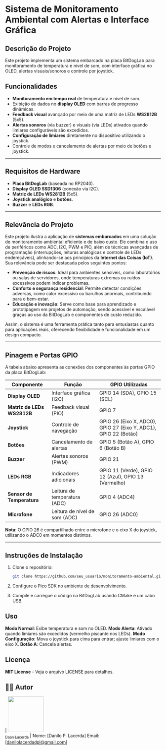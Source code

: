 # Sistema de Monitoramento Ambiental com Alertas e Interface Gráfica

## **Descrição do Projeto**

Este projeto implementa um sistema embarcado na placa BitDogLab para monitoramento de temperatura e nível de som, com interface gráfica no OLED, alertas visuais/sonoros e controle por joystick.

## **Funcionalidades**

- **Monitoramento em tempo real** de temperatura e nível de som.
- Exibição de dados no **display OLED** com barras de progresso dinâmicas.
- **Feedback visual** avançado por meio de uma matriz de LEDs **WS2812B** (5x5).
- **Alertas sonoros** (via buzzer) e visuais (via LEDs) ativados quando limiares configuráveis são excedidos.
- **Configuração de limiares** diretamente no dispositivo utilizando o joystick.
- Controle de modos e cancelamento de alertas por meio de botões e joystick.

---

## **Requisitos de Hardware**

- **Placa BitDogLab** (baseada no RP2040).
- **Display OLED SSD1306** (conexão via I2C).
- **Matriz de LEDs WS2812B** (5x5).
- **Joystick analógico** e **botões**.
- **Buzzer** e **LEDs RGB**.

---

## **Relevância do Projeto**

Este projeto ilustra a aplicação de **sistemas embarcados** em uma solução de monitoramento ambiental eficiente e de baixo custo. Ele combina o uso de periféricos como ADC, I2C, PWM e PIO, além de técnicas avançadas de programação (interrupções, leituras analógicas e controle de LEDs endereçáveis), alinhando-se aos princípios da **Internet das Coisas (IoT)**. Sua relevância pode ser destacada pelos seguintes pontos:

- **Prevenção de riscos**: Ideal para ambientes sensíveis, como laboratórios ou salas de servidores, onde temperaturas extremas ou ruídos excessivos podem indicar problemas.
- **Conforto e segurança residencial**: Permite detectar condições adversas, como calor excessivo ou barulhos anormais, contribuindo para o bem-estar.
- **Educação e inovação**: Serve como base para aprendizado e prototipagem em projetos de automação, sendo acessível e escalável graças ao uso da BitDogLab e componentes de custo reduzido.

Assim, o sistema é uma ferramenta prática tanto para entusiastas quanto para aplicações reais, oferecendo flexibilidade e funcionalidade em um design compacto.

---

## **Pinagem e Portas GPIO**

A tabela abaixo apresenta as conexões dos componentes às portas GPIO da placa BitDogLab:

| **Componente**            | **Função**                     | **GPIO Utilizadas**            |
|---------------------------|--------------------------------|--------------------------------|
| **Display OLED**          | Interface gráfica (I2C)        | GPIO 14 (SDA), GPIO 15 (SCL)   |
| **Matriz de LEDs WS2812B**| Feedback visual (PIO)          | GPIO 7                         |
| **Joystick**              | Controle de navegação          | GPIO 26 (Eixo X, ADC0), GPIO 27 (Eixo Y, ADC1), GPIO 22 (Botão) |
| **Botões**                | Cancelamento de alertas        | GPIO 5 (Botão A), GPIO 6 (Botão B) |
| **Buzzer**                | Alertas sonoros (PWM)          | GPIO 21                        |
| **LEDs RGB**              | Indicadores adicionais         | GPIO 11 (Verde), GPIO 12 (Azul), GPIO 13 (Vermelho) |
| **Sensor de Temperatura** | Leitura de temperatura (ADC)   | GPIO 4 (ADC4)                  |
| **Microfone**             | Leitura de nível de som (ADC)  | GPIO 26 (ADC0)                 |

**Nota**: O GPIO 26 é compartilhado entre o microfone e o eixo X do joystick, utilizando o ADC0 em momentos distintos.

---

## **Instruções de Instalação**

1. Clone o repositório:

   ```bash
   git clone https://github.com/seu_usuario/monitoramento-ambiental.git

2. Configure o Pico SDK no ambiente de desenvolvimento.
3. Compile e carregue o código na BitDogLab usando CMake e um cabo USB.

## **Uso**

**Modo Normal**: Exibe temperatura e som no OLED.
**Modo Alerta**: Ativado quando limiares são excedidos (vermelho piscante nos LEDs).
**Modo Configuração:** Mova o joystick para cima para entrar; ajuste limiares com o eixo X.
**Botão A**: Cancela alertas.

## **Licença**

**MIT License** - Veja o arquivo LICENSE para detalhes.

## 👨‍💻 **Autor**

| [<img src="https://avatars.githubusercontent.com/DaanLacerdaa" width=115><br><sub>Daan Lacerda</sub>](https://github.com/DaanLacerdaa) |
Nome: [Danilo P. Lacerda]
Email: [danilolacerdadpl@gmail.com]
